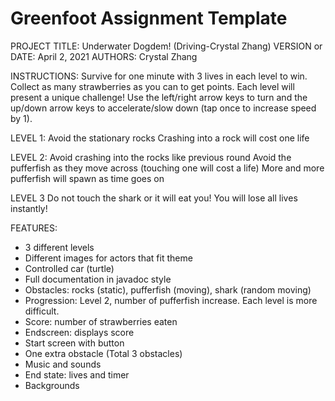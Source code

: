 # Greenfoot Assignment Template

PROJECT TITLE: Underwater Dogdem! (Driving-Crystal Zhang)
VERSION or DATE: April 2, 2021
AUTHORS: Crystal Zhang

INSTRUCTIONS:
Survive for one minute with 3 lives in each level to win. Collect as many strawberries as you can to get points. Each level will present a unique challenge! Use the left/right arrow keys to turn and the up/down arrow keys to accelerate/slow down (tap once to increase speed by 1).

LEVEL 1:
Avoid the stationary rocks
Crashing into a rock will cost one life

LEVEL 2:
Avoid crashing into the rocks like previous round
Avoid the pufferfish as they move across (touching one will cost a life)
More and more pufferfish will spawn as time goes on

LEVEL 3
Do not touch the shark or it will eat you! You will lose all lives instantly!


FEATURES: 
- 3 different levels
- Different images for actors that fit theme
- Controlled car (turtle)
- Full documentation in javadoc style
- Obstacles: rocks (static), pufferfish (moving), shark (random moving)
- Progression: Level 2, number of pufferfish increase. Each level is more difficult.
- Score: number of strawberries eaten
- Endscreen: displays score
- Start screen with button
- One extra obstacle (Total 3 obstacles)
- Music and sounds
- End state: lives and timer
- Backgrounds
